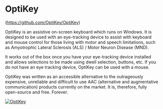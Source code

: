 # OptiKey

(https://github.com/OptiKey/OptiKey)

OptiKey is an assistive on-screen keyboard which runs on Windows. It is designed to be used with an eye-tracking device to assist with 
keyboard and mouse control for those living with motor and speech limitations, such as Amyotrophic Lateral Sclerosis (ALS) / Motor Neuron
Disease (MND).

It works out of the box once you have your eye-tracking device installed and allows selections to be made using dwell selection, buttons,
etc. If you do not have an eye tracking device, OptiKey can be used with a mouse.

OptiKey was written as an accessible alternative to the outrageously expensive, unreliable and difficult to use AAC (alternative and
augmentative communication) products currently on the market. It is, therefore, fully open-source and free. Forever.

[![OptiKey](//i.imgur.com/L8azsNR.png.png)](https://youtu.be/HLkyORh7vKkt=57s "OptiKey")

